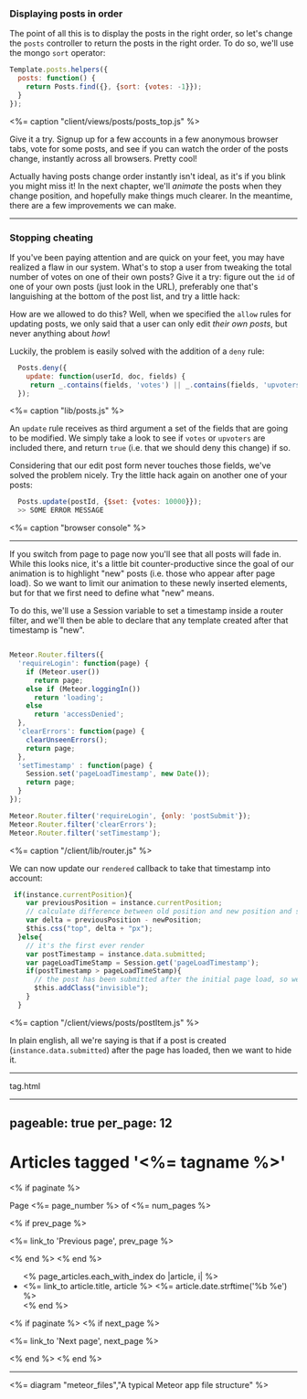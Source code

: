 ### Displaying posts in order

The point of all this is to display the posts in the right order, so let's change the `posts` controller to return the posts in the right order. To do so, we'll use the mongo `sort` operator:

```js
Template.posts.helpers({
  posts: function() {
    return Posts.find({}, {sort: {votes: -1}});
  }
});
```
<%= caption "client/views/posts/posts_top.js" %>

Give it a try. Signup up for a few accounts in a few anonymous browser tabs, vote for some posts, and see if you can watch the order of the posts change, instantly across all browsers. Pretty cool!

Actually having posts change order instantly isn't ideal, as it's if you blink you might miss it! In the next chapter, we'll *animate* the posts when they change position, and hopefully make things much clearer. In the meantime, there are a few improvements we can make.



---------------


### Stopping cheating

If you've been paying attention and are quick on your feet, you may have realized a flaw in our system. What's to stop a user from tweaking the total number of votes on one of their own posts? Give it a try: figure out the `id` of one of your own posts (just look in the URL), preferably one that's languishing at the bottom of the post list, and try a little hack:

How are we allowed to do this? Well, when we specified the `allow` rules for updating posts, we only said that a user can only edit *their own posts*, but never anything about *how*! 

Luckily, the problem is easily solved with the addition of a `deny` rule:
```js
  Posts.deny({
    update: function(userId, doc, fields) {
     return _.contains(fields, 'votes') || _.contains(fields, 'upvoters');
  });
```
<%= caption "lib/posts.js" %>

An `update` rule receives as third argument a set of the fields that are going to be modified. We simply take a look to see if `votes` or `upvoters` are included there, and return `true` (i.e. that we should deny this change) if so.

Considering that our edit post form never touches those fields, we've solved the problem nicely. Try the little hack again on another one of your posts:

```js
  Posts.update(postId, {$set: {votes: 10000}});
  >> SOME ERROR MESSAGE
```
<%= caption "browser console" %>

-----------



If you switch from page to page now you'll see that all posts will fade in. While this looks nice, it's a little bit counter-productive since the goal of our animation is to highlight "new" posts (i.e. those who appear after page load). So we want to limit our animation to these newly inserted elements, but for that we first need to define what "new" means. 

To do this, we'll use a Session variable to set a timestamp inside a router filter, and we'll then be able to declare that any template created after that timestamp is "new". 

```js

Meteor.Router.filters({
  'requireLogin': function(page) {
    if (Meteor.user())
      return page;
    else if (Meteor.loggingIn())
      return 'loading';
    else
      return 'accessDenied';
  },
  'clearErrors': function(page) {
    clearUnseenErrors();
    return page;
  },
  'setTimestamp' : function(page) {
    Session.set('pageLoadTimestamp', new Date());
    return page;
  }
});

Meteor.Router.filter('requireLogin', {only: 'postSubmit'});
Meteor.Router.filter('clearErrors');
Meteor.Router.filter('setTimestamp');
```
<%= caption "/client/lib/router.js" %>

We can now update our `rendered` callback to take that timestamp into account:

```js
 if(instance.currentPosition){
    var previousPosition = instance.currentPosition;
    // calculate difference between old position and new position and send element there
    var delta = previousPosition - newPosition;
    $this.css("top", delta + "px");
  }else{
    // it's the first ever render
    var postTimestamp = instance.data.submitted;
    var pageLoadTimeStamp = Session.get('pageLoadTimestamp');
    if(postTimestamp > pageLoadTimeStamp){
      // the post has been submitted after the initial page load, so we hide it
      $this.addClass("invisible");
    }
  }
```
<%= caption "/client/views/posts/postItem.js" %>

In plain english, all we're saying is that if a post is created (`instance.data.submitted`) after the page has loaded, then we want to hide it. 


------------

tag.html

---
pageable: true
per_page: 12
---
<h1>Articles tagged '<%= tagname %>'</h1>

<% if paginate %>
  <p>Page <%= page_number %> of <%= num_pages %></p>

  <% if prev_page %>
    <p><%= link_to 'Previous page', prev_page %></p>
  <% end %>
<% end %>

<ul>
  <% page_articles.each_with_index do |article, i| %>
    <li><%= link_to article.title, article %> <span><%= article.date.strftime('%b %e') %></span></li>
  <% end %>
</ul>

<% if paginate %>
  <% if next_page %>
    <p><%= link_to 'Next page', next_page %></p>
  <% end %>
<% end %>


------

<%= diagram "meteor_files","A typical Meteor app file structure" %>
